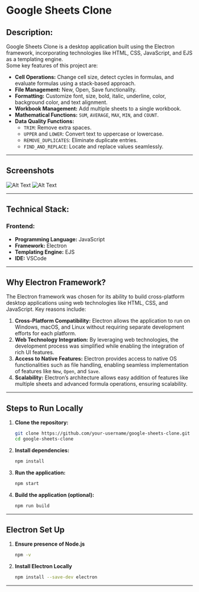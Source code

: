 
# Google Sheets Clone

## Description:

Google Sheets Clone is a desktop application built using the Electron framework, incorporating technologies like HTML, CSS, JavaScript, and EJS as a templating engine.  
Some key features of this project are:
- **Cell Operations:** Change cell size, detect cycles in formulas, and evaluate formulas using a stack-based approach.
- **File Management:** New, Open, Save functionality.
- **Formatting:** Customize font, size, bold, italic, underline, color, background color, and text alignment.
- **Workbook Management:** Add multiple sheets to a single workbook.
- **Mathematical Functions:** `SUM`, `AVERAGE`, `MAX`, `MIN`, and `COUNT`.
- **Data Quality Functions:** 
  - `TRIM`: Remove extra spaces.
  - `UPPER` and `LOWER`: Convert text to uppercase or lowercase.
  - `REMOVE_DUPLICATES`: Eliminate duplicate entries.
  - `FIND_AND_REPLACE`: Locate and replace values seamlessly.

---

## Screenshots
![Alt Text]([img/SS_1.png])
![Alt Text]([img/SS_2.png])

---

## Technical Stack:

### Frontend:
- **Programming Language:** JavaScript
- **Framework:** Electron
- **Templating Engine:** EJS
- **IDE:** VSCode

---

## Why Electron Framework?

The Electron framework was chosen for its ability to build cross-platform desktop applications using web technologies like HTML, CSS, and JavaScript. Key reasons include:
1. **Cross-Platform Compatibility:** Electron allows the application to run on Windows, macOS, and Linux without requiring separate development efforts for each platform.
2. **Web Technology Integration:** By leveraging web technologies, the development process was simplified while enabling the integration of rich UI features.
3. **Access to Native Features:** Electron provides access to native OS functionalities such as file handling, enabling seamless implementation of features like `New`, `Open`, and `Save`.
4. **Scalability:** Electron’s architecture allows easy addition of features like multiple sheets and advanced formula operations, ensuring scalability.

---

## Steps to Run Locally

1. **Clone the repository:**
   ```bash
   git clone https://github.com/your-username/google-sheets-clone.git
   cd google-sheets-clone
   ```

2. **Install dependencies:**
   ```bash
   npm install
   ```

3. **Run the application:**
   ```bash
   npm start
   ```

4. **Build the application (optional):**
   ```bash
   npm run build
   ```

---
## Electron Set Up

1. **Ensure presence of Node.js**
   ```bash
   npm -v
   ```
2. **Install Electron Locally**
   ```bash
   npm install --save-dev electron
   ```
---

